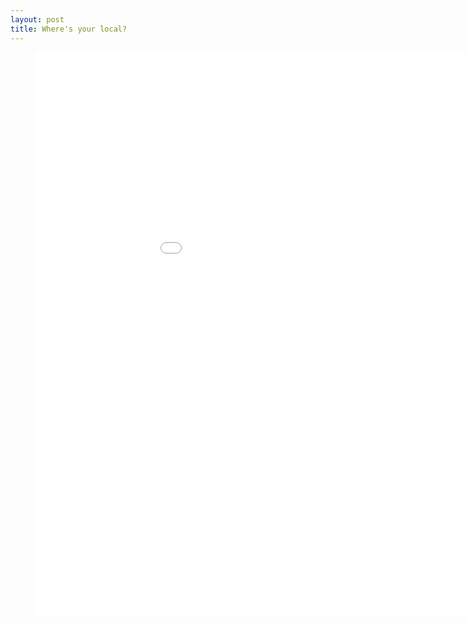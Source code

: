 ```yaml
---
layout: post
title: Where's your local?
---
```


<figure class="full-width">
<center>
    <embed src="/images/pubs/locals.html" width="1000px" height="900px" alt="">
</center>
</figure>



